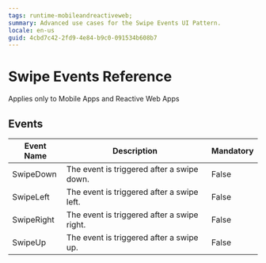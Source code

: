 ```yaml
---
tags: runtime-mobileandreactiveweb;  
summary: Advanced use cases for the Swipe Events UI Pattern.
locale: en-us
guid: 4cbd7c42-2fd9-4e84-b9c0-091534b608b7
---
```


# Swipe Events Reference

<div class="info" markdown="1">

Applies only to Mobile Apps and Reactive Web Apps

</div>

## Events

**Event Name** |  **Description** |  **Mandatory**  
---|---|---  
SwipeDown  |  The event is triggered after a swipe down.  |  False 
SwipeLeft  |  The event is triggered after a swipe left.  |  False
SwipeRight  |  The event is triggered after a swipe right.  |  False
SwipeUp  |  The event is triggered after a swipe up.  |  False  



